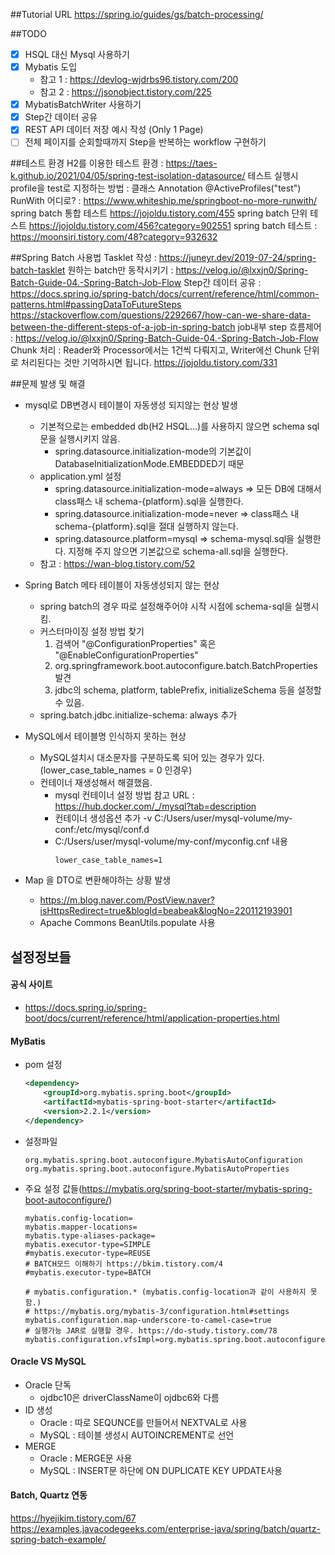##Tutorial URL 
https://spring.io/guides/gs/batch-processing/

##TODO
  - [X] HSQL 대신 Mysql 사용하기
  - [X] Mybatis 도입 
    - 참고 1 : https://devlog-wjdrbs96.tistory.com/200
    - 참고 2 : https://jsonobject.tistory.com/225
  - [X] MybatisBatchWriter 사용하기
  - [X] Step간 데이터 공유
  - [X] REST API 데이터 저장 예시 작성 (Only 1 Page)
  - [ ] 전체 페이지를 순회할때까지 Step을 반복하는 workflow 구현하기

##테스트 환경
H2를 이용한 테스트 환경 : https://taes-k.github.io/2021/04/05/spring-test-isolation-datasource/
테스트 실행시 profile을 test로 지정하는 방법 : 클래스 Annotation @ActiveProfiles("test")
RunWith 어디로? : https://www.whiteship.me/springboot-no-more-runwith/
spring batch 통합 테스트 https://jojoldu.tistory.com/455
spring batch 단위 테스트 https://jojoldu.tistory.com/456?category=902551
spring batch 테스트 : https://moonsiri.tistory.com/48?category=932632

##Spring Batch 사용법
Tasklet 작성 : https://juneyr.dev/2019-07-24/spring-batch-tasklet
원하는 batch만 동작시키기 : https://velog.io/@lxxjn0/Spring-Batch-Guide-04.-Spring-Batch-Job-Flow
Step간 데이터 공유 : 
  https://docs.spring.io/spring-batch/docs/current/reference/html/common-patterns.html#passingDataToFutureSteps
  https://stackoverflow.com/questions/2292667/how-can-we-share-data-between-the-different-steps-of-a-job-in-spring-batch
job내부 step 흐름제어 : https://velog.io/@lxxjn0/Spring-Batch-Guide-04.-Spring-Batch-Job-Flow
Chunk 처리 : Reader와 Processor에서는 1건씩 다뤄지고, Writer에선 Chunk 단위로 처리된다는 것만 기억하시면 됩니다.
https://jojoldu.tistory.com/331

##문제 발생 및 해결
* mysql로 DB변경시 테이블이 자동생성 되지않는 현상 발생 
  - 기본적으로는 embedded db(H2 HSQL...)를 사용하지 않으면 schema sql 문을 실행시키지 않음. 
    - spring.datasource.initialization-mode의 기본값이 DatabaseInitializationMode.EMBEDDED기 때문 
  - application.yml 설정 
    - spring.datasource.initialization-mode=always => 모든 DB에 대해서 class패스 내 schema-{platform}.sql을 실행한다. 
    - spring.datasource.initialization-mode=never => class패스 내 schema-{platform}.sql을 절대 실행하지 않는다.
    - spring.datasource.platform=mysql => schema-mysql.sql을 실행한다. 지정해 주지 않으면 기본값으로 schema-all.sql을 실행한다.
  - 참고 : https://wan-blog.tistory.com/52

* Spring Batch 메타 테이블이 자동생성되지 않는 현상 
  - spring batch의 경우 따로 설정해주어야 시작 시점에 schema-sql을 실행시킴. 
  - 커스터마이징 설정 방법 찾기
    1. 검색어 "@ConfigurationProperties" 혹은 "@EnableConfigurationProperties"
    2. org.springframework.boot.autoconfigure.batch.BatchProperties 발견
    3. jdbc의 schema, platform, tablePrefix, initializeSchema 등을 설정할 수 있음.
  - spring.batch.jdbc.initialize-schema: always 추가

* MySQL에서 테이블명 인식하지 못하는 현상
  - MySQL설치시 대소문자를 구분하도록 되어 있는 경우가 있다.(lower_case_table_names = 0 인경우) 
  - 컨테이너 재생성해서 해결했음. 
    - mysql 컨테이너 설정 방법 참고 URL : https://hub.docker.com/_/mysql?tab=description
    - 컨테이너 생성옵션 추가 -v C:/Users/user/mysql-volume/my-conf:/etc/mysql/conf.d
    - C:/Users/user/mysql-volume/my-conf/myconfig.cnf 내용 
      ```
      lower_case_table_names=1
      ```

* Map 을 DTO로 변환해야하는 상황 발생 
  - https://m.blog.naver.com/PostView.naver?isHttpsRedirect=true&blogId=beabeak&logNo=220112193901
  - Apache Commons BeanUtils.populate 사용
  
## 설정정보들
#### 공식 사이트
- https://docs.spring.io/spring-boot/docs/current/reference/html/application-properties.html

#### MyBatis
* pom 설정 
  ```xml
  <dependency>
      <groupId>org.mybatis.spring.boot</groupId>
      <artifactId>mybatis-spring-boot-starter</artifactId>
      <version>2.2.1</version>
  </dependency>
  ```
* 설정파일
  ```text
  org.mybatis.spring.boot.autoconfigure.MybatisAutoConfiguration
  org.mybatis.spring.boot.autoconfigure.MybatisAutoProperties
  ```
* 주요 설정 값들(https://mybatis.org/spring-boot-starter/mybatis-spring-boot-autoconfigure/)
  ```properties
  mybatis.config-location=
  mybatis.mapper-locations=
  mybatis.type-aliases-package=
  mybatis.executor-type=SIMPLE
  #mybatis.executor-type=REUSE
  # BATCH모드 이해하기 https://bkim.tistory.com/4
  #mybatis.executor-type=BATCH
  
  # mybatis.configuration.* (mybatis.config-location과 같이 사용하지 못함.)
  # https://mybatis.org/mybatis-3/configuration.html#settings
  mybatis.configuration.map-underscore-to-camel-case=true
  # 실행가능 JAR로 실행할 경우. https://do-study.tistory.com/78
  mybatis.configuration.vfsImpl=org.mybatis.spring.boot.autoconfigure.SpringBootVFS
  ```

#### Oracle VS MySQL
+ Oracle 단독 
  - ojdbc10은 driverClassName이 ojdbc6와 다름
+ ID 생성
  - Oracle : 따로 SEQUNCE를 만들어서 NEXTVAL로 사용
  - MySQL : 테이블 생성시 AUTOINCREMENT로 선언
+ MERGE
  - Oracle : MERGE문 사용
  - MySQL : INSERT문 하단에 ON DUPLICATE KEY UPDATE사용 

#### Batch, Quartz 연동
https://hyejikim.tistory.com/67
https://examples.javacodegeeks.com/enterprise-java/spring/batch/quartz-spring-batch-example/

